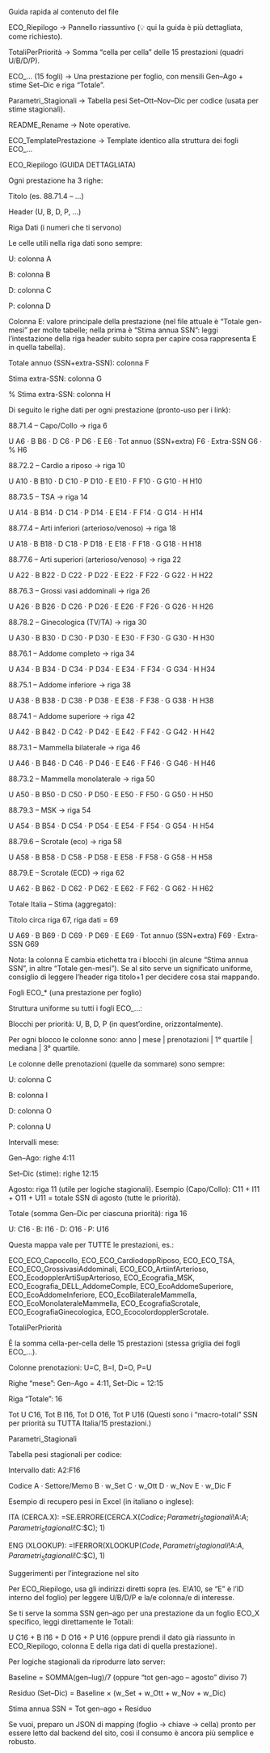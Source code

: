 Guida rapida al contenuto del file

ECO_Riepilogo → Pannello riassuntivo (💡 qui la guida è più dettagliata, come richiesto).

TotaliPerPriorità → Somma “cella per cella” delle 15 prestazioni (quadri U/B/D/P).

ECO_… (15 fogli) → Una prestazione per foglio, con mensili Gen–Ago + stime Set–Dic e riga “Totale”.

Parametri_Stagionali → Tabella pesi Set–Ott–Nov–Dic per codice (usata per stime stagionali).

README_Rename → Note operative.

ECO_TemplatePrestazione → Template identico alla struttura dei fogli ECO_…

ECO_Riepilogo (GUIDA DETTAGLIATA)

Ogni prestazione ha 3 righe:

Titolo (es. 88.71.4 – …)

Header (U, B, D, P, …)

Riga Dati (i numeri che ti servono)

Le celle utili nella riga dati sono sempre:

U: colonna A

B: colonna B

D: colonna C

P: colonna D

Colonna E: valore principale della prestazione (nel file attuale è “Totale gen-mesi” per molte tabelle; nella prima è “Stima annua SSN”: leggi l’intestazione della riga header subito sopra per capire cosa rappresenta E in quella tabella).

Totale annuo (SSN+extra-SSN): colonna F

Stima extra-SSN: colonna G

% Stima extra-SSN: colonna H

Di seguito le righe dati per ogni prestazione (pronto-uso per i link):

88.71.4 – Capo/Collo → riga 6

U A6 · B B6 · D C6 · P D6 · E E6 · Tot annuo (SSN+extra) F6 · Extra-SSN G6 · % H6

88.72.2 – Cardio a riposo → riga 10

U A10 · B B10 · D C10 · P D10 · E E10 · F F10 · G G10 · H H10

88.73.5 – TSA → riga 14

U A14 · B B14 · D C14 · P D14 · E E14 · F F14 · G G14 · H H14

88.77.4 – Arti inferiori (arterioso/venoso) → riga 18

U A18 · B B18 · D C18 · P D18 · E E18 · F F18 · G G18 · H H18

88.77.6 – Arti superiori (arterioso/venoso) → riga 22

U A22 · B B22 · D C22 · P D22 · E E22 · F F22 · G G22 · H H22

88.76.3 – Grossi vasi addominali → riga 26

U A26 · B B26 · D C26 · P D26 · E E26 · F F26 · G G26 · H H26

88.78.2 – Ginecologica (TV/TA) → riga 30

U A30 · B B30 · D C30 · P D30 · E E30 · F F30 · G G30 · H H30

88.76.1 – Addome completo → riga 34

U A34 · B B34 · D C34 · P D34 · E E34 · F F34 · G G34 · H H34

88.75.1 – Addome inferiore → riga 38

U A38 · B B38 · D C38 · P D38 · E E38 · F F38 · G G38 · H H38

88.74.1 – Addome superiore → riga 42

U A42 · B B42 · D C42 · P D42 · E E42 · F F42 · G G42 · H H42

88.73.1 – Mammella bilaterale → riga 46

U A46 · B B46 · D C46 · P D46 · E E46 · F F46 · G G46 · H H46

88.73.2 – Mammella monolaterale → riga 50

U A50 · B B50 · D C50 · P D50 · E E50 · F F50 · G G50 · H H50

88.79.3 – MSK → riga 54

U A54 · B B54 · D C54 · P D54 · E E54 · F F54 · G G54 · H H54

88.79.6 – Scrotale (eco) → riga 58

U A58 · B B58 · D C58 · P D58 · E E58 · F F58 · G G58 · H H58

88.79.E – Scrotale (ECD) → riga 62

U A62 · B B62 · D C62 · P D62 · E E62 · F F62 · G G62 · H H62

Totale Italia – Stima (aggregato):

Titolo circa riga 67, riga dati = 69

U A69 · B B69 · D C69 · P D69 · E E69 · Tot annuo (SSN+extra) F69 · Extra-SSN G69

Nota: la colonna E cambia etichetta tra i blocchi (in alcune “Stima annua SSN”, in altre “Totale gen-mesi”). Se al sito serve un significato uniforme, consiglio di leggere l’header riga titolo+1 per decidere cosa stai mappando.

Fogli ECO_* (una prestazione per foglio)

Struttura uniforme su tutti i fogli ECO_…:

Blocchi per priorità: U, B, D, P (in quest’ordine, orizzontalmente).

Per ogni blocco le colonne sono: anno | mese | prenotazioni | 1° quartile | mediana | 3° quartile.

Le colonne delle prenotazioni (quelle da sommare) sono sempre:

U: colonna C

B: colonna I

D: colonna O

P: colonna U

Intervalli mese:

Gen–Ago: righe 4:11

Set–Dic (stime): righe 12:15

Agosto: riga 11 (utile per logiche stagionali).
Esempio (Capo/Collo): C11 + I11 + O11 + U11 = totale SSN di agosto (tutte le priorità).

Totale (somma Gen–Dic per ciascuna priorità): riga 16

U: C16 · B: I16 · D: O16 · P: U16

Questa mappa vale per TUTTE le prestazioni, es.:

ECO_ECO_Capocollo, ECO_ECO_CardiodoppRiposo, ECO_ECO_TSA, ECO_ECO_GrossivasiAddominali, ECO_ECO_ArtiinfArterioso, ECO_EcodopplerArtiSupArterioso, ECO_Ecografia_MSK, ECO_Ecografia_DELL_AddomeComple, ECO_EcoAddomeSuperiore, ECO_EcoAddomeInferiore, ECO_EcoBilateraleMammella, ECO_EcoMonolateraleMammella, ECO_EcografiaScrotale, ECO_EcografiaGinecologica, ECO_EcocolordopplerScrotale.

TotaliPerPriorità

È la somma cella-per-cella delle 15 prestazioni (stessa griglia dei fogli ECO_…).

Colonne prenotazioni: U=C, B=I, D=O, P=U

Righe “mese”: Gen–Ago = 4:11, Set–Dic = 12:15

Riga “Totale”: 16

Tot U C16, Tot B I16, Tot D O16, Tot P U16
(Questi sono i “macro-totali” SSN per priorità su TUTTA Italia/15 prestazioni.)

Parametri_Stagionali

Tabella pesi stagionali per codice:

Intervallo dati: A2:F16

Codice A · Settore/Memo B · w_Set C · w_Ott D · w_Nov E · w_Dic F

Esempio di recupero pesi in Excel (in italiano o inglese):

ITA (CERCA.X):
=SE.ERRORE(CERCA.X($Codice; Parametri_Stagionali!$A:$A; Parametri_Stagionali!$C:$C); 1)

ENG (XLOOKUP):
=IFERROR(XLOOKUP($Code, Parametri_Stagionali!$A:$A, Parametri_Stagionali!$C:$C), 1)

Suggerimenti per l’integrazione nel sito

Per ECO_Riepilogo, usa gli indirizzi diretti sopra (es. E!A10, se “E” è l’ID interno del foglio) per leggere U/B/D/P e la/e colonna/e di interesse.

Se ti serve la somma SSN gen–ago per una prestazione da un foglio ECO_X specifico, leggi direttamente le Totali:

U C16 + B I16 + D O16 + P U16 (oppure prendi il dato già riassunto in ECO_Riepilogo, colonna E della riga dati di quella prestazione).

Per logiche stagionali da riprodurre lato server:

Baseline = SOMMA(gen–lug)/7 (oppure “tot gen-ago – agosto” diviso 7)

Residuo (Set–Dic) = Baseline × (w_Set + w_Ott + w_Nov + w_Dic)

Stima annua SSN = Tot gen–ago + Residuo

Se vuoi, preparo un JSON di mapping (foglio → chiave → cella) pronto per essere letto dal backend del sito, così il consumo è ancora più semplice e robusto.